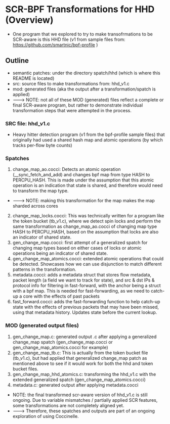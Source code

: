 # SCR-BPF Transformations for HHD (Overview)
- One program that we explored to try to make transofrmations to be SCR-aware is this HHD file (v1 from sample files from: https://github.com/smartnic/bpf-profile )

## Outline
- semantic patches: under the directory spatch/hhd (which is where this README is located)
- src: source files to make transformations from: hhd_v1.c
- mod: generated files (aka the output after a transformation/spatch is applied)
- ---> NOTE: not all of these MOD (generated) files reflect a complete or final SCR-aware program, but rather to demonstrate individual transformation steps that were attempted in the process. 

### SRC file: hhd_v1.c
- Heavy hitter detection program (v1 from the bpf-profile sample files) that originally had used a shared hash map and atomic operations (by which tracks per-flow byte counts)

### Spatches
1. change_map_ao.cocci: Detects an atomic operation (__sync_fetch_and_add) and changes bpf map from type HASH to PERCPU_HASH. This is made under the assumption that this atomic operation is an indication that state is shared, and therefore would need to transform the map type. 
- ---> NOTE: making this transformation for the map makes the map sharded across cores 
2. change_map_locks.cocci: This was technically written for a program like the token bucket (tb_v1.c), where we detect spin locks and perform the same transformation as change_map_ao.cocci of changing map type HASH to PERCPU_HASH, based on the assumption that locks are also an indicator of shared state.
3. gen_change_map.cocci: first attempt of a generalized spatch for changing map types based on either cases of locks or atomic operations being an indicator of shared state.
4. gen_change_map_atomics.cocci: extended atomic operations that could be detected. Showcases how we can use disjunction to match different patterns in the transformation. 
5. metadata.cocci: adds a metadata struct that stores flow metadata, packet length (a field we want to track for state), and src & dst IPs & protocol info for filtering in fast-forward, with the anchor being a struct with a bpf map. This is needed for fast-forwarding, as we need to catch-up a core with the effects of past packets 
6. fast_forward.cocci: adds the fast-forwarding function to help catch-up state with the effects of previous packets that may have been missed, using that metadata history. Updates state before the current lookup.

### MOD (generated output files)
1. gen_change_map.c: generated output .c after applying a generalized change_map spatch (gen_change_map.cocci or gen_change_map_atomics.cocci for example)
2. gen_change_map_tb.c: This is actually from the token bucket file (tb_v1.c), but had applied that generalized change_map patch as mentioned above to see if it would work for both the hhd and token bucket files.
3. gen_change_map_hhd_atomics.c: transforming the hhd_v1.c with the extended generalized spatch (gen_change_map_atomics.cocci)
4. metadata.c: generated output after applying metadata.cocci
- NOTE: the final transformed scr-aware version of hhd_v1.c is still ongoing. Due to variable mismatches / partially applied SCR features, some transformations are not completely aligned yet. 
- ---> Therefore, these spatches and outputs are part of an ongoing exploration of using Coccinelle. 



